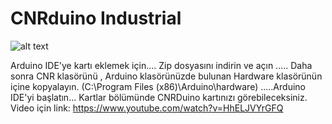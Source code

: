 ﻿# CNRduino Industrial

![alt text](https://github.com/CNRIoT/CNR_Duino/blob/master/resimler/CNRDuino_main.jpg)

Arduino IDE'ye kartı eklemek için....
Zip dosyasını indirin ve açın .....
Daha sonra CNR klasörünü , Arduino klasörünüzde bulunan Hardware klasörünün içine kopyalayın. (C:\Program Files (x86)\Arduino\hardware)
.....Arduino IDE'yi başlatın... Kartlar bölümünde CNRDuino kartınızı görebileceksiniz.
Video için link: https://www.youtube.com/watch?v=HhELJVYrGFQ
